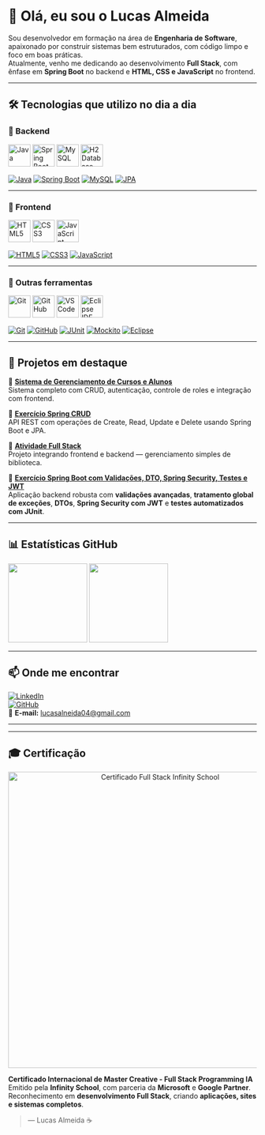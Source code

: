 # 👋 Olá, eu sou o Lucas Almeida

Sou desenvolvedor em formação na área de **Engenharia de Software**, apaixonado por construir sistemas bem estruturados, com código limpo e foco em boas práticas.  
Atualmente, venho me dedicando ao desenvolvimento **Full Stack**, com ênfase em **Spring Boot** no backend e **HTML, CSS e JavaScript** no frontend.

---

## 🛠️ Tecnologias que utilizo no dia a dia

### 🧠 Backend  
<p align="left">
  <img src="https://cdn.jsdelivr.net/gh/devicons/devicon/icons/java/java-original.svg" width="45" height="45" alt="Java"/>
  <img src="https://cdn.jsdelivr.net/gh/devicons/devicon/icons/spring/spring-original.svg" width="45" height="45" alt="Spring Boot"/>
  <img src="https://cdn.jsdelivr.net/gh/devicons/devicon/icons/mysql/mysql-original.svg" width="45" height="45" alt="MySQL"/>
  <img src="https://cdn.jsdelivr.net/gh/devicons/devicon/icons/h2/h2-original.svg" width="45" height="45" alt="H2 Database"/>
</p>

[![Java](https://img.shields.io/badge/Made%20with-Java-orange?style=flat-square&logo=java)](https://www.java.com)
[![Spring Boot](https://img.shields.io/badge/Powered%20by-Spring%20Boot-brightgreen?style=flat-square&logo=springboot)](https://spring.io/projects/spring-boot)
[![MySQL](https://img.shields.io/badge/Database-MySQL-blue?style=flat-square&logo=mysql)](https://www.mysql.com)
[![JPA](https://img.shields.io/badge/Persistence-JPA%2FHibernate-yellow?style=flat-square)](https://hibernate.org)

---

### 🎨 Frontend  
<p align="left">
  <img src="https://cdn.jsdelivr.net/gh/devicons/devicon/icons/html5/html5-original.svg" width="45" height="45" alt="HTML5"/>
  <img src="https://cdn.jsdelivr.net/gh/devicons/devicon/icons/css3/css3-original.svg" width="45" height="45" alt="CSS3"/>
  <img src="https://cdn.jsdelivr.net/gh/devicons/devicon/icons/javascript/javascript-original.svg" width="45" height="45" alt="JavaScript"/>
</p>

[![HTML5](https://img.shields.io/badge/Frontend-HTML5-orange?style=flat-square&logo=html5)](https://developer.mozilla.org/pt-BR/docs/Web/HTML)
[![CSS3](https://img.shields.io/badge/Style-CSS3-blue?style=flat-square&logo=css3)](https://developer.mozilla.org/pt-BR/docs/Web/CSS)
[![JavaScript](https://img.shields.io/badge/Logic-JavaScript-yellow?style=flat-square&logo=javascript)](https://developer.mozilla.org/pt-BR/docs/Web/JavaScript)

---

### 🧰 Outras ferramentas  
<p align="left">
  <img src="https://cdn.jsdelivr.net/gh/devicons/devicon/icons/git/git-original.svg" width="45" height="45" alt="Git"/>
  <img src="https://cdn.jsdelivr.net/gh/devicons/devicon/icons/github/github-original.svg" width="45" height="45" alt="GitHub"/>
  <img src="https://cdn.jsdelivr.net/gh/devicons/devicon/icons/vscode/vscode-original.svg" width="45" height="45" alt="VSCode"/>
  <img src="https://cdn.jsdelivr.net/gh/devicons/devicon/icons/eclipse/eclipse-original.svg" width="45" height="45" alt="Eclipse IDE"/>
</p>

[![Git](https://img.shields.io/badge/Version-Git-orange?style=flat-square&logo=git)](https://git-scm.com)
[![GitHub](https://img.shields.io/badge/Host-GitHub-black?style=flat-square&logo=github)](https://github.com)
[![JUnit](https://img.shields.io/badge/Test-JUnit-green?style=flat-square&logo=java)](https://junit.org)
[![Mockito](https://img.shields.io/badge/Mock-Mockito-yellow?style=flat-square)](https://site.mockito.org)
[![Eclipse](https://img.shields.io/badge/IDE-Eclipse-purple?style=flat-square&logo=eclipseide)](https://www.eclipse.org)

---

## 🚀 Projetos em destaque

🔸 [**Sistema de Gerenciamento de Cursos e Alunos**](https://github.com/lucasalmeida725/Sistema-de-Gerenciamento-de-Cursos-e-Alunos)  
Sistema completo com CRUD, autenticação, controle de roles e integração com frontend.

🔸 [**Exercício Spring CRUD**](https://github.com/lucasalmeida725/Exercicio-Spring-CRUD)  
API REST com operações de Create, Read, Update e Delete usando Spring Boot e JPA.

🔸 [**Atividade Full Stack**](https://github.com/lucasalmeida725/Atividade-Full-Stack)  
Projeto integrando frontend e backend — gerenciamento simples de biblioteca.

🔸 [**Exercício Spring Boot com Validações, DTO, Spring Security, Testes e JWT**](https://github.com/lucasalmeida725/Exercicio-spring-boot-com-validadoes-dto-spring-security-basico-teste-com-Junit-e-com-excecao-jwt)  
Aplicação backend robusta com **validações avançadas**, **tratamento global de exceções**, **DTOs**, **Spring Security com JWT** e **testes automatizados com JUnit**.

---

## 📊 Estatísticas GitHub
<p align="left">
  <img height="160em" src="https://github-readme-stats.vercel.app/api?username=lucasalmeida725&show_icons=true&theme=dark&include_all_commits=true&count_private=true"/>
  <img height="160em" src="https://github-readme-stats.vercel.app/api/top-langs/?username=lucasalmeida725&layout=compact&langs_count=7&theme=dark"/>
</p>

---

## 📫 Onde me encontrar
[![LinkedIn](https://img.shields.io/badge/LinkedIn-Lucas%20Almeida-blue?style=flat-square&logo=linkedin)](https://www.linkedin.com/in/lucas-almeida-5b2527327/)  
[![GitHub](https://img.shields.io/badge/Perfil-LucasAlmeida725-black?style=flat-square&logo=github)](https://github.com/lucasalmeida725)  
📧 **E-mail:** [lucasalneida04@gmail.com](mailto:lucasalneida04@gmail.com)

---
---

## 🎓 Certificação

<p align="center">
  <img src="https://github.com/lucasalmeida725/lucasalmeida725/blob/main/certificado-fullstack-infinity.png" width="600" alt="Certificado Full Stack Infinity School"/>
</p>

**Certificado Internacional de Master Creative - Full Stack Programming IA**  
Emitido pela **Infinity School**, com parceria da **Microsoft** e **Google Partner**.  
Reconhecimento em **desenvolvimento Full Stack**, criando **aplicações, sites e sistemas completos**.


> — Lucas Almeida ☕
